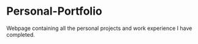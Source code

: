 # Personal-Portfolio
Webpage containing all the personal projects and work experience I have completed.
